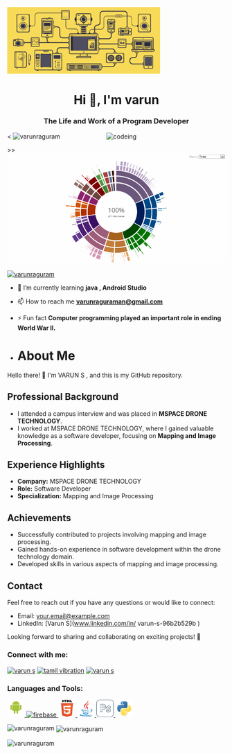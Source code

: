 <img src=image/1_OxT7UjIwhklKE8d8SFyo7g.gif alt="MasterHead" data-canonical-src="https://cdn-images-1.medium.com/fit/t/1500/380/1*OF0xEMkWBv-69zvmNs6RDQ.gif" style="max-width: 70%; display: inline-block;" data-target="animated-image.originalImage">
<h1 align="center">Hi 👋, I'm varun</h1>
<h3 align="center">The Life and Work of a Program Developer</h3>
<img align ="right"alt="codeing" width="275"src="https://cdn.dribbble.com/users/1059583/screenshots/4171367/coding-freak.gif">
<p align="left">
<<!<p align="left"> <img src="https://komarev.com/ghpvc/?username=varunraguram&label=Profile%20views&color=0e75b6&style=flat" alt="varunraguram" /> </p>>>
<img src="ezgif.com-optimize.gif" alt="Description of the image">

<p align="left"> <a href="https://github.com/ryo-ma/github-profile-trophy"><img src="https://github-profile-trophy.vercel.app/?username=varunraguram" alt="varunraguram" /></a> </p>

- 🌱 I’m currently learning **java , Android Studio**

- 📫 How to reach me **varunraguraman@gmail.com**

- ⚡ Fun fact **Computer programming played an important role in ending World War II.**
- # About Me

Hello there! 👋 I'm   VARUN S , and this is my GitHub repository.

## Professional Background

- I attended a campus interview and was placed in **MSPACE DRONE TECHNOLOGY**.
- I worked at MSPACE DRONE TECHNOLOGY, where I gained valuable knowledge as a software developer, focusing on **Mapping and Image Processing**.

## Experience Highlights

- **Company:** MSPACE DRONE TECHNOLOGY
- **Role:** Software Developer
- **Specialization:** Mapping and Image Processing

## Achievements

- Successfully contributed to projects involving mapping and image processing.
- Gained hands-on experience in software development within the drone technology domain.
- Developed skills in various aspects of mapping and image processing.

## Contact

Feel free to reach out if you have any questions or would like to connect:

- Email: your.email@example.com
- LinkedIn: [Varun S](www.linkedin.com/in/
varun-s-96b2b529b
)

Looking forward to sharing and collaborating on exciting projects! 🚀


<h3 align="left">Connect with me:</h3>

<a href="linkedin.com/in/varun-s-63a663220" target="blank"><img align="center" src="https://raw.githubusercontent.com/rahuldkjain/github-profile-readme-generator/master/src/images/icons/Social/linked-in-alt.svg" alt="varun s" height="30" width="40" /></a>
<a href="https://www.youtube.com/c/tamil vibration" target="blank"><img align="center" src="https://raw.githubusercontent.com/rahuldkjain/github-profile-readme-generator/master/src/images/icons/Social/youtube.svg" alt="tamil vibration" height="30" width="40" /></a>
<a href="https://www.hackerrank.com/varun s" target="blank"><img align="center" src="https://raw.githubusercontent.com/rahuldkjain/github-profile-readme-generator/master/src/images/icons/Social/hackerrank.svg" alt="varun s" height="30" width="40" /></a>
</p>

<h3 align="left">Languages and Tools:</h3>
<p align="left"> <a href="https://developer.android.com" target="_blank" rel="noreferrer"> <img src="https://raw.githubusercontent.com/devicons/devicon/master/icons/android/android-original-wordmark.svg" alt="android" width="40" height="40"/> </a> <a href="https://firebase.google.com/" target="_blank" rel="noreferrer"> <img src="https://www.vectorlogo.zone/logos/firebase/firebase-icon.svg" alt="firebase" width="40" height="40"/> </a> <a href="https://www.w3.org/html/" target="_blank" rel="noreferrer"> <img src="https://raw.githubusercontent.com/devicons/devicon/master/icons/html5/html5-original-wordmark.svg" alt="html5" width="40" height="40"/> </a> <a href="https://www.java.com" target="_blank" rel="noreferrer"> <img src="https://raw.githubusercontent.com/devicons/devicon/master/icons/java/java-original.svg" alt="java" width="40" height="40"/> </a> <a href="https://www.photoshop.com/en" target="_blank" rel="noreferrer"> <img src="https://raw.githubusercontent.com/devicons/devicon/master/icons/photoshop/photoshop-line.svg" alt="photoshop" width="40" height="40"/> </a> <a href="https://www.python.org" target="_blank" rel="noreferrer"> <img src="https://raw.githubusercontent.com/devicons/devicon/master/icons/python/python-original.svg" alt="python" width="40" height="40"/> </a> </p>

<p><img align="left" src="https://github-readme-stats.vercel.app/api/top-langs?username=varunraguram&show_icons=true&locale=en&layout=compact" alt="varunraguram" /></p>

<p>&nbsp;<img align="center" src="https://github-readme-stats.vercel.app/api?username=varunraguram&show_icons=true&locale=en" alt="varunraguram" /></p>

<p><img align="center" src="https://github-readme-streak-stats.herokuapp.com/?user=varunraguram&" alt="varunraguram" /></p>
